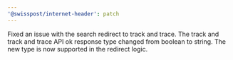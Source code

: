 ```yaml
---
'@swisspost/internet-header': patch
---
```


Fixed an issue with the search redirect to track and trace. The track and track and trace API ok response type changed from boolean to string. The new type is now supported in the redirect logic.
